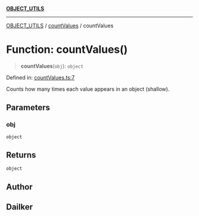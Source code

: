 [**OBJECT_UTILS**](../../README.md)

***

[OBJECT_UTILS](../../README.md) / [countValues](../README.md) / countValues

# Function: countValues()

> **countValues**(`obj`): `object`

Defined in: [countValues.ts:7](https://github.com/dailker/everyutil/blob/8ebd741383aff061deffff96bf58a9059d1b9944/src/object/countValues.ts#L7)

Counts how many times each value appears in an object (shallow).

## Parameters

### obj

`object`

## Returns

`object`

## Author

## Dailker
